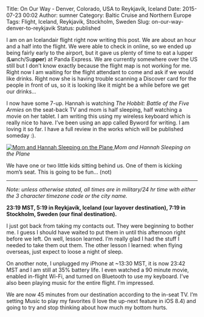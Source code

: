 Title: On Our Way - Denver, Colorado, USA to Reykjavík, Iceland
Date: 2015-07-23 00:02
Author: sumner
Category: Baltic Cruise and Northern Europe
Tags: Flight, Iceland, Reykjavik, Stockholm, Sweden
Slug: on-our-way-denver-to-reykjavik
Status: published

I am on an Icelandair flight right now writing this post. We are about an hour
and a half into the flight. We were able to check in online, so we ended up
being fairly early to the airport, but it gave us plenty of time to eat a lupper
(**Lu**nch/Su**pper**) at Panda Express. We are currently somewhere over the US
still but I don’t know exactly because the flight map is not working for me.
Right now I am waiting for the flight attendant to come and ask if we would like
drinks. Right now she is having trouble scanning a Discover card for the people
in front of us, so it is looking like it might be a while before we get our
drinks…

I now have some 7-up. Hannah is watching *The Hobbit: Battle of the Five Armies*
on the seat-back TV and mom is half sleeping, half watching a movie on her
tablet. I am writing this using my wireless keyboard which is really nice to
have. I’ve been using an app called Byword for writing. I am loving it so far. I
have a full review in the works which will be published someday :).

[![Mom and Hannah Sleeping on the Plane]({static}/images/baltic-cruise/mom-hannah-plane1.jpg)
]({static}/images/baltic-cruise/mom-hannah-plane1.jpg)
*Mom and Hannah Sleeping on the Plane*

We have one or two little kids sitting behind us. One of them is kicking mom’s
seat. This is going to be fun… (not)

------------------------------------------------------------------------

*Note: unless otherwise stated, all times are in military/24 hr time with either
the 3 character timezone code or the city name.*

**23:19 MST, 5:19 in Reykjavík, Iceland (our layover destination), 7:19 in
Stockholm, Sweden (our final destination).**

I just got back from taking my contacts out. They were beginning to bother me. I
guess I should have waited to put them in until this afternoon right before we
left. On well, lesson learned. I’m really glad I had the stuff I needed to take
them out them. The other lesson I learned: when flying overseas, just expect to
loose a night of sleep.

On another note, I unplugged my iPhone at \~13:30 MST, it is now 23:42 MST and I
am still at 35% battery life. I even watched a 90 minute movie, enabled
in-flight Wi-Fi, and turned on Bluetooth to use my keyboard. I’ve also been
playing music for the entire flight. I’m impressed.

We are now 45 minutes from our destination according to the in-seat TV.  I’m
setting Music to play my favorites (I love the up-next feature in iOS 8.4) and
going to try and stop thinking about how much my bottom hurts.
